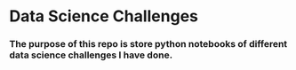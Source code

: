 # Data Science Challenges

### The purpose of this repo is store python notebooks of different data science challenges I have done. 
